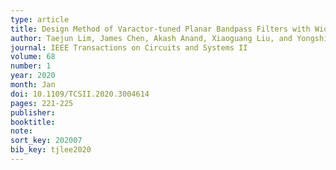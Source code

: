 ```yaml
---
type: article
title: Design Method of Varactor-tuned Planar Bandpass Filters with Wide Tunable Frequency Range and Single Bias Control
author: Taejun Lim, James Chen, Akash Anand, Xiaoguang Liu, and Yongshik Lee
journal: IEEE Transactions on Circuits and Systems II
volume: 68
number: 1
year: 2020
month: Jan
doi: 10.1109/TCSII.2020.3004614
pages: 221-225
publisher:
booktitle:
note:
sort_key: 202007
bib_key: tjlee2020
---
```

